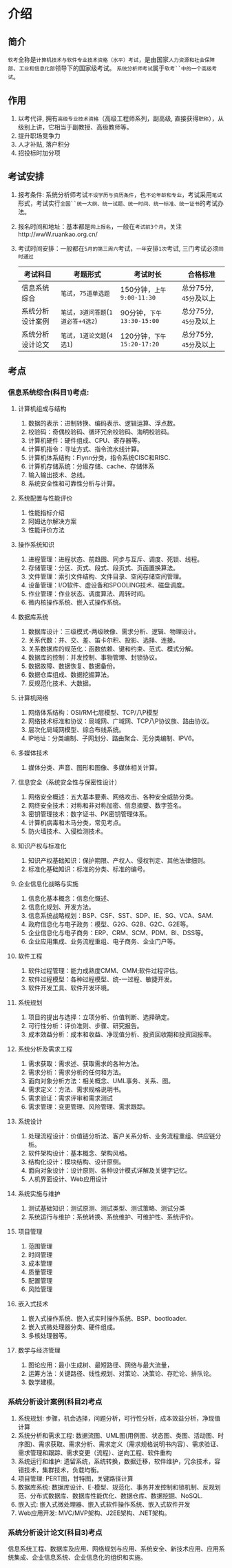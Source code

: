 # 介绍

## 简介

`软考`全称是`计算机技术与软件专业技术资格（水平）考试`，是由国家`人力资源和社会保障部`、`工业和信息化部`领导下的国家级考试。
`系统分析师考试`属于`软考``中的一个高级考试`。

## 作用
1. 以考代评, 拥有`高级专业技术资格`（高级工程师系列，副高级, 直接获得`职称`），从级别上讲，它相当于副教授、高级教师等。
2. 提升职场竞争力
3. 人才补贴, 落户积分
4. 招投标时加分项

## 考试安排
1. 报考条件: 系统分析师考试`不设学历与资历条件`，也`不论年龄和专业`，考试采用`笔试`形式，考试实行`全国``统一大纲、统一试题、统一时间、统一标准、统一证书`的考试办法。
2. 报名时间和地址：基本都是`网上报名`，一般在`考试前3个月`。关注http://wwW.ruankao.org.cn/
3. 考试时间安排：一般都在`5月的第三周六`考试，`一年`安排`1次`考试, 三门考试必须`同时通过`

    考试科目|考题形式|考试时长|合格标准
    --|--|--|--
    信息系统综合|`笔试`，`75道单选题`|150分钟，`上午9:00-11:30`|总分75分, `45分`及以上
    系统分析设计案例|`笔试`，`3道问答题`(`1道必答+4选2`)|90分钟，`下午13:30-15:00`|总分75分, `45分`及以上
    系统分析设计论文|`笔试`，`1道论文题`(`4选1`)|120分钟，`下午15:20-17:20`|总分75分, `45分`及以上


## 考点

### 信息系统综合(科目1)考点:
1. 计算机组成与结构

    1. 数据的表示：进制转换、编码表示、逻辑运算、浮点数。
    2. 校验码：奇偶校验码、循环冗余校验码、海明校验码。
    3. 计算机硬件：硬件组成、CPU、寄存器等。
    4. 计算机指令：寻址方式、指令流水线计算。
    5. 计算机体系结构：Flynn分类，指令系统CISC和RISC.
    6. 计算机存储系统：分级存储、cache、存储体系
    7. 输入输出技术、总线。
    8. 系统安全性和可靠性分析与计算。

2. 系统配置与性能评价

    1. 性能指标介绍
    2. 阿姆达尔解决方案
    3. 性能评价方法

3. 操作系统知识

    1. 进程管理：进程状态、前趋图、同步与互斥、调度、死锁、线程。
    2. 存储管理：分区、页式、段式、段页式、页面置换算法。
    3. 文件管理：索引文件结构、文件目录、空闲存储空间管理。
    4. 设备管理：I/O软件、虚设备和SPOOLING技术、磁盘调度。
    5. 作业管理：作业状态、调度算法、周转时间。
    6. 微内核操作系统、嵌入式操作系统。

4. 数据库系统

    1. 数据库设计：三级模式-两级映像、需求分析、逻辑、物理设计。
    2. 关系代数：并、交、差、笛卡尔积、投影、选择、连接。
    3. 关系数据库的规范化：函数依赖、键和约束、范式、模式分解。
    4. 数据库的控制：并发控制、事物管理、封锁协议。
    5. 数据故障、数据恢复、数据备份。
    6. 数据仓库组成、数据挖掘算法。
    7. 反规范化技术、大数据。

1. 计算机网络

    1. 网络体系结构：OSI/RM七层模型、TCP/八P模型
    2. 网络技术标准和协议：局域网、广域网、TCP八P协议族、路由协议。
    3. 层次化局域网模型、综合布线系统。
    4. IP地址：分类编制、子网划分、路由聚合、无分类编制、IPV6。

1. 多媒体技术

    1. 媒体分类、声音、图形和图像、多媒体相关计算。

2. 信息安全（系统安全性与保密性设计）

    1. 网络安全概述：五大基本要素、网络攻击、各种安全威胁分类。
    2. 网终安全技术：对称和非对称加密、信息摘要、数字签名。
    3. 密钥管理技术：数字证书、PK密钥管理体系。
    4. 计算机病毒和木马分类，常见考点。
    5. 防火墙技术、入侵检测技术。

3. 知识产权与标准化

    1. 知识产权基础知识：保护期限、产权人、侵权判定、其他法律细则。
    2. 标准化基础知识：标准的分类、标准的编号。

1. 企业信息化战略与实施

    1. 信息化基本概念：信息化慨述、
    2. 信息化规划、开发方法。
    3. 信息系统战略规划：BSP、CSF、SST、SDP、IE、SG、VCA、SAM.
    4. 政府信息化与电子政务：模型、G2G、G2B、G2C、G2E等。
    5. 企业信息化与电子商务：ERP、CRM、SCM、PDM、BI、DSS等。
    6. 企业应用集成、业务流程重组、电子商务、企业门户等。

1. 软件工程

    1. 软件过程管理：能力成熟度CMM、CMM;软件过程评估。
    1. 软件过程模型：各种过程模型、统-一过程、敏捷开发。
    1. 软件开发工具、软件开发环境。

1. 系统规划

    1. 项目的提出与选择：立项分析、价值判断、选择确定。
    2. 可行性分析：评价准则、步骤、研究报告。
    3. 成本效益分析：成本和收益、净现值分析、投资回收期和投资回报率。

1. 系统分析及需求工程

    1. 需求获取：需求述、获取需求的各种方法。
    2. 需求分析：需求分析的任何和方法。
    3. 面向对象分析方法：相关概念、UML事务、关系、图。
    4. 需求定义：方法、需求规格说明书。
    5. 需求验证：需求评审和需求测试
    6. 需求管理：变更管理、风险管理、需求跟踪。

2. 系统设计

    1. 处理流程设计：价值链分析法、客户关系分析、业务流程重组、供应链分析。
    2. 软件架构设计：基本概念、架构风格。
    3. 结构化设计：模块结构、设计原侧。
    4. 面向对象设计：设计原则、各种设计模式详解及关键字记忆。
    5. 人机界面设计、Web应用设计

1. 系统实施与维护

    1. 测试基础知识：测试原测、测试类型、测试策略、测试分类
    1. 系统运行与维护：系统转换、系统维护、可维护性、系统评价。

1. 项目管理

    1. 范围管理
    2. 时间管理
    3. 成本管理
    4. 质量管理
    5. 配置管理
    6. 风险管理

1. 嵌入式技术

    1. 嵌入式操作系统、嵌入式实时操作系统、BSP、bootloader.
    2. 嵌入式微处理器分类、硬件组成。
    3. 多核处理器等。

2. 数学与经济管理

    1. 图论应用：最小生成树、最短路径、网络与最大流量，
    2. 运筹方法：关键路径、线性规划、对策论、决策论、存贮论、排队论。
    3. 数学建模。

### 系统分析设计案例(科目2)考点

1. 系统规划: 步骤，机会选择，问题分析，可行性分析，成本效益分析，净现值计算
1. 系统分析和需求工程: 数据流图、UML图(用例图、状态图、类图、活动图、时序图)、需求获取、需求分析、需求定义（需求规格说明书内容）、需求验证、需求管理和跟踪、需求变更（流程）、逆向工程、软件重构
1. 系统运行和维护: 遗留系统，系统转换，数据迁移，软件维护，冗余技术，容错技术，集群技术，负载均衡。
1. 项目管理: PERT图，甘特图，关键路径计算
1. 数据库系统: 数据库设计、E-模型、规范化、事务并发控制和锁机制、反规划范、分布式数据库、数据库性能优化、数据仓库、数据挖掘、NoSQL.
1. 嵌入式: 嵌入式微处理器、嵌入式软件操作系统、嵌入式软件开发
1. Web应用开发: MVC/MVP架构、J2EE架构、.NET架构。



### 系统分析设计论文(科目3)考点
信息系统工程、数据库及应用、网络规划与应用、系统安全、新技术应用、应用系统集成、企业信息系统、企业信息化的组织和实施。







